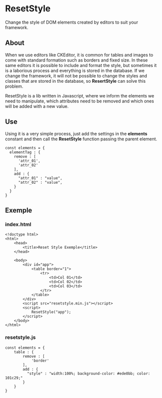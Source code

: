 # ResetStyle
Change the style of DOM elements created by editors to suit your framework.

## About

When we use editors like CKEditor, it is common for tables and images to come with standard formation such as borders and fixed size. In these same editors it is possible to include and format the style, but sometimes it is a laborious process and everything is stored in the database. If we change the framework, it will not be possible to change the styles and classes that are stored in the database, so **ResertStyle** can solve this problem.

ResetStyle is a lib written in Javascript, where we inform the elements we need to manipulate, which attributes need to be removed and which ones will be added with a new value.

## Use

Using it is a very simple process, just add the settings in the **elements** constant and then call the **ResetStyle** function passing the parent element.

```
const elements = {
  elementTag : {
    remove : [
      'attr_01',
      'attr_02'
    ],
    add : {
      "attr_01" : "value",
	  "attr_02" : "value",
    }
  }
}
```
## Exemple

### index.html

```
<!doctype html>
<html>
	<head>
		<title>Reset Style Exemple</title>
	</head>
	
	<body>
		<div id="app">
			<table border="1">
				<tr>
					<td>Col 01</td>
					<td>Col 02</td>
					<td>Col 03</td>
				</tr>
			</table>
		</div>
		<script src="resetstyle.min.js"></script>
		<script>
			ResetStyle("app");
		</script>
	</body>
</html>
```

### resetstyle.js

```
const elements = {
	table : {
		remove : [
			'border'
		],
		add : {
		  "style" : "width:100%; background-color: #ede0bb; color: 101c29;"
		}
	}
}
```
